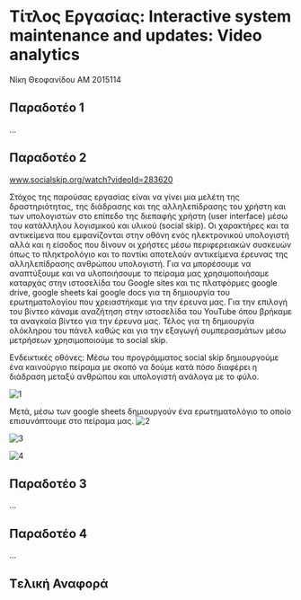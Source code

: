
# Τίτλος Εργασίας: Interactive system maintenance and updates: Video analytics
 Νίκη Θεοφανίδου
 ΑΜ 2015114

## Παραδοτέο 1
 
 ...
 
## Παραδοτέο 2
 www.socialskip.org/watch?videoId=283620 


Στόχος της παρούσας εργασίας είναι να γίνει μια μελέτη της δραστηριότητας, της διάδρασης και της αλληλεπίδρασης του χρήστη και των υπολογιστών στο επίπεδο της διεπαφής χρήστη (user interface) μέσω του κατάλληλου λογισμικού και υλικού (social skip).
Οι χαρακτήρες και τα αντικείμενα που εμφανίζονται στην οθόνη ενός ηλεκτρονικού υπολογιστή αλλά και η είσοδος που δίνουν οι χρήστες μέσω περιφερειακών συσκευών όπως το πληκτρολόγιο και το ποντίκι αποτελούν αντικείμενα έρευνας της αλληλεπίδρασης ανθρώπου υπολογιστή.
Για να μπορέσουμε να αναπτύξουμε και να υλοποιήσουμε το πείραμα μας χρησιμοποιήσαμε καταρχάς στην ιστοσελίδα του Google sites και τις πλατφόρμες google drive, google sheets kai google docs για τη δημιουργία του ερωτηματολογίου που χρειαστήκαμε για την έρευνα μας.
Για την επιλογή του βίντεο κάναμε αναζήτηση στην ιστοσελίδα του YouTube όπου βρήκαμε τα αναγκαία βίντεο για την έρευνα μας.
Τέλος για τη δημιουργία ολόκληρου του πάνελ  καθώς και για την εξαγωγή συμπερασμάτων μέσω μετρήσεων χρησιμοποιούμε το social skip.


Ενδεικτικές οθόνες:
Μέσω του προγράμματος social skip δημιουργούμε ένα καινούργιο πείραμα με σκοπό να δούμε κατά πόσο διαφέρει η διάδραση μεταξύ ανθρώπου και υπολογιστή ανάλογα με το φύλο. 

![1](https://cloud.githubusercontent.com/assets/22753415/20148789/e838dcb2-a6b6-11e6-8336-b57996a7ad4b.jpg)

Μετά, μέσω των google sheets  δημιουργούν ένα ερωτηματολόγιο το οποίο επισυνάπτουμε στο πείραμα μας.
![2](https://cloud.githubusercontent.com/assets/22753415/20148864/391da90a-a6b7-11e6-933f-032890cad37a.jpg)

![3](https://cloud.githubusercontent.com/assets/22753415/20148873/4b4b6a2c-a6b7-11e6-8d3d-265256ce06da.jpg)

![4](https://cloud.githubusercontent.com/assets/22753415/20148886/57122b84-a6b7-11e6-8854-9120c5efa4d4.jpg)


## Παραδοτέο 3
 
 ...
 
## Παραδοτέο 4
 
 ...
 
## Tελική Αναφορά

